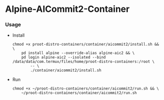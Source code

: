 # Alpine-AICommit2-Container

### Usage
- Install
    ```shell
    chmod +x proot-distro-containers/container/aicommit2/install.sh && \
    	pd install alpine --override-alias alpine-aic2 && \
    	pd login alpine-aic2 --isolated --bind /data/data/com.termux/files/home/proot-distro-containers:/root \
    		-- \
    		./container/aicommit2/install.sh
    ```
    
- Run
    ```shell
    chmod +x ~/proot-distro-containers/container/aicommit2/run.sh && \
        ~/proot-distro-containers/container/aicommit2/run.sh
    ```
